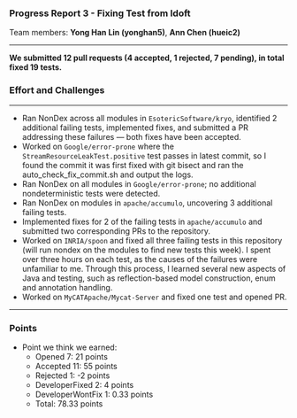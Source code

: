 ### Progress Report 3 - Fixing Test from Idoft
Team members: __Yong Han Lin (yonghan5)__, __Ann Chen (hueic2)__
___

**We submitted 12 pull requests (4 accepted, 1 rejected, 7 pending), in total fixed 19 tests.**

### Effort and Challenges
___
- Ran NonDex across all modules in ```EsotericSoftware/kryo```, identified 2 additional failing tests, implemented fixes, and submitted a PR addressing these failures — both fixes have been accepted.
- Worked on ```Google/error-prone``` where the ```StreamResourceLeakTest.positive``` test passes in latest commit, so I found the commit it was first fixed with git bisect and ran the auto_check_fix_commit.sh and output the logs.
- Ran NonDex on all modules in ```Google/error-prone```; no additional nondeterministic tests were detected.  
- Ran NonDex on modules in ```apache/accumulo```, uncovering 3 additional failing tests.  
- Implemented fixes for 2 of the failing tests in ```apache/accumulo``` and submitted two corresponding PRs to the repository.
- Worked on ```INRIA/spoon``` and fixed all three failing tests in this repository (will run nondex on the modules to find new tests this week). I spent over three hours on each test, as the causes of the failures were unfamiliar to me. Through this process, I learned several new aspects of Java and testing, such as reflection-based model construction, enum and annotation handling.
- Worked on ```MyCATApache/Mycat-Server``` and fixed one test and opened PR.

---
### Points
- Point we think we earned:
  - Opened 7: 21 points
  - Accepted 11: 55 points
  - Rejected 1: -2 points
  - DeveloperFixed 2: 4 points
  - DeveloperWontFix 1: 0.33 points
  - Total: 78.33 points
